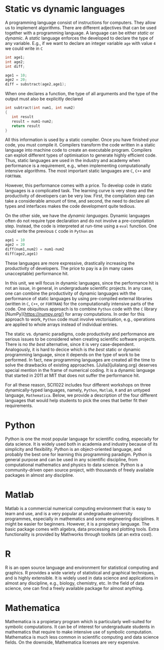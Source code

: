 # Static vs dynamic languages

A programming language consist of instructions for computers. They allow us to 
implement algorithms. There are different adjectives that can be used together with
a programming language. A language can be either *static* or *dynamic*. A *static* language
enforces the developed to declare the type of any variable. E.g., if we want to
declare an integer variable `age` with value `4` we could write in `C`
```c
int age1;
int age2;
int diff;

age1 = 10;
age2 = 20;
diff = substract(age2,age1);
```
When one declares a function, the type of all arguments and the type of the output must also be explicitly declared
```c
int subtract(int num1, int num2)
{
   int result
   result = num1-num2;
   return result
}    
```
All this information is used by a static compiler. Once you have finished your code, you must compile
it. Compilers transform the code written in a static language into
machine code to create an executable program. Compilers can exploit 
different types of optimisation to generate highly efficient code.
Thus, static languages are used in the industry and academy when 
performance is a requirement, e.g., when implementing computationally
intensive algorithms. The most important static languages are `C`, `C++` and `FORTRAN`. 

However, this performance comes with a price. To develop code in static languages is a complicated task. The learning curve is very steep and the productivity of developers can be very low. First, the compilation step can take a considerable amount of time, and second, the need to declare all types and interfaces makes the code development quite tedious.

On the other side, we have the *dynamic languages*. Dynamic languages often do not require type declaration and do not involve a pre-compilation step. Instead, the code is interpreted at run-time using a `eval` function. One could write the previous `C` code in `Python` as
```python
age1 = 10
age2 = 20
diff(num1,num2) = num1-num2
diff(age2,age1)
```
These languages are more expressive, drastically increasing the productivity of developers. The price to pay is a (in many cases unacceptable) performance hit.

In this unit, we will focus in dynamic languages, since the performance hit is not an issue, in general, in undergraduate scientific projects. In any case, one can combine the productivity of dynamic languages with the performance of static languages by using pre-compiled external libraries (written in `C`, `C++`, or `FORTRAN`) for the computationally intensive parts of the code. One obiquitous approach is to combine `Python` code with the `C` library [NumPy]{https://numpy.org/} for array computations. In order for this approach to work, `Python` code must involve vectorisation, e.g., operations are applied to whole arrays instead of individual entries.

The static vs. dynamic paradigms, code productivity and performance are serious issues to be considered when creating scientific software projects. There is no *the best* alternative, since it is very case-dependent. Analogously, it is hard to decice which is *the best* static or dynamic programming language, since it depends on the type of work to be performed. In fact, new programming languages are created all the time to solve the drawbacks of existing approaches. [Julia]{julialang.org} deserves special mention in the frame of numerical coding. It is a dynamic language that started in 2011 at MIT that does not suffer the performance hit.

For all these reason, SCI1022 includes four different workshops on three dynamically-typed languages, namely, `Python`, `Matlab`, `R` and an untyped language, `Mathematica`. Below, we provide a description of the four different languages that would help students to pick the ones that better fit their requirements.

# Python

Python is one the most popular language for scientific coding, 
especially for data science. It is widely used both in academia and industry 
because of its simplicity and flexibility. Python is an object-oriented language, 
and probably the best one for learning this programming 
paradigm. Python is general purpose and can be used in any scientific discipline, from 
computational mathematics and physics to data science. Python is a 
community-driven open source project, with thousands of freely available
packages in almost any discipline.

# Matlab

Matlab is a commercial numerical computing environment that is easy to learn and use, 
and is a very popular at undegraduate university programmes, especially in mathematics 
and some engineering disciplines. It might be easier for beginners. However, it is a 
propietary language. The basic package comes with algebra, data processing and plotting tools.
Extra functionality is provided by Mathworks through toolkits (at an extra cost).

# R

R is an open source language and environment for statistical computing and graphics. 
R provides a wide variety of statistical and graphical techniques, and is highly extensible.
It is widely used in data science and applications in almost any discipline, e.g., biology, chemistry, etc.
In the field of data science, one can find a freely available package for almost anything.

# Mathematica

Mathematica is a propietary program which is particularly well-suited for symbolic computations.
It can be of interest for undergraduate students in mathematics that require to make intensive use
of symbolic computation. Mathematica is much less common in scientific computing and data science
fields. On the downside, Mathematica licenses are very expensive.
